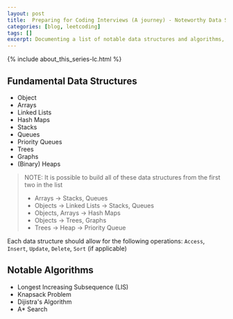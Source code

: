 ```yaml
---
layout: post
title:  Preparing for Coding Interviews (A journey) - Noteworthy Data Structures and Algorithms
categories: [blog, leetcoding]
tags: []
excerpt: Documenting a list of notable data structures and algorithms, that I can work towards mastering
---
```


{% include about_this_series-lc.html %}

## Fundamental Data Structures
- Object
- Arrays
- Linked Lists
- Hash Maps
- Stacks
- Queues
- Priority Queues
- Trees
- Graphs
- (Binary) Heaps

> NOTE: It is possible to build all of these data structures from the first two in the list
> - Arrays -> Stacks, Queues
> - Objects -> Linked Lists -> Stacks, Queues
> - Objects, Arrays -> Hash Maps
> - Objects -> Trees, Graphs
> - Trees -> Heap -> Priority Queue

Each data structure should allow for the following operations: `Access`, `Insert`, `Update`, `Delete`, `Sort` (if applicable)


## Notable Algorithms
- Longest Increasing Subsequence (LIS)
- Knapsack Problem
- Dijistra's Algorithm
- A* Search

